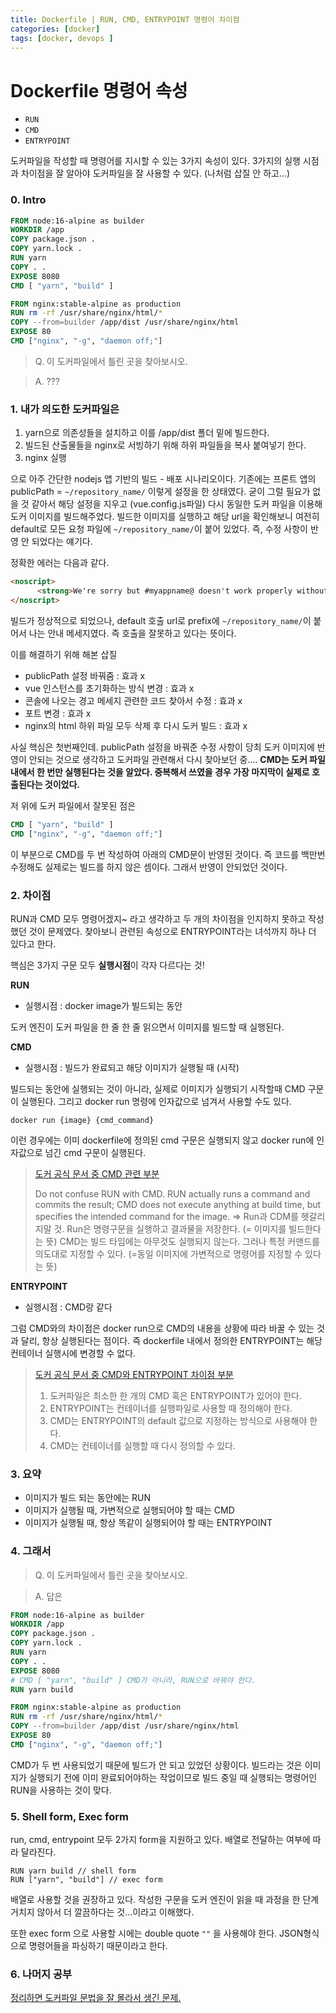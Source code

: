 ```yaml
---
title: Dockerfile | RUN, CMD, ENTRYPOINT 명령어 차이점
categories: [docker]
tags: [docker, devops ]
---
```


# Dockerfile 명령어 속성


- `RUN`
- `CMD`
- `ENTRYPOINT`
  
도커파일을 작성할 때 명령어를 지시할 수 있는 3가지 속성이 있다. 
3가지의 실행 시점과 차이점을 잘 알아야 도커파일을 잘 사용할 수 있다. 
(나처럼 삽질 안 하고...)

### 0. Intro

``` Dockerfile
FROM node:16-alpine as builder
WORKDIR /app
COPY package.json .
COPY yarn.lock .
RUN yarn
COPY . .
EXPOSE 8080
CMD [ "yarn", "build" ]

FROM nginx:stable-alpine as production
RUN rm -rf /usr/share/nginx/html/*
COPY --from=builder /app/dist /usr/share/nginx/html
EXPOSE 80 
CMD ["nginx", "-g", "daemon off;"]

```

> Q. 이 도커파일에서 틀린 곳을 찾아보시오. 

> A. ??? 


### 1. 내가 의도한 도커파일은 

1. yarn으로 의존성들을 설치하고 이를 /app/dist 폴더 밑에 빌드한다. 
2. 빌드된 산출물들을 nginx로 서빙하기 위해 하위 파일들을 복사 붙여넣기 한다. 
3. nginx 실행 

으로 아주 간단한 nodejs 앱 기반의 빌드 - 배포 시나리오이다. 
기존에는 프론트 앱의 publicPath = `~/repository_name/` 이렇게 설정을 한 상태였다. 굳이 그럴 필요가 없을 것 같아서 해당 설정을 지우고 (vue.config.js파일)
 다시 동일한 도커 파일을 이용해 도커 이미지를 빌드해주었다. 
빌드한 이미지를 실행하고 해당 url을 확인해보니 여전히 default로 모든 요청 파일에 `~/repository_name/`이 붙어 있었다. 즉, 수정 사항이 반영 안 되었다는 얘기다.

정확한 에러는 다음과 같다. 
``` html
<noscript>
      <strong>We're sorry but #myappname@ doesn't work properly without JavaScript enabled. Please enable it to continue.</strong>
</noscript>
```
빌드가 정상적으로 되었으나, default 호출 url로 prefix에 `~/repository_name/`이 붙어서 나는 안내 메세지였다. 즉 호출을 잘못하고 있다는 뜻이다. 

이를 해결하기 위해 해본 삽질

- publicPath 설정 바꿔줌 : 효과 x
- vue 인스턴스를 초기화하는 방식 변경 : 효과 x
- 콘솔에 나오는 경고 메세지 관련한 코드 찾아서 수정 : 효과 x 
- 포트 변경 : 효과 x 
- nginx의 html 하위 파일 모두 삭제 후 다시 도커 빌드 : 효과 x 

사실 핵심은 첫번째인데. publicPath 설정을 바꿔준 수정 사항이 당최 도커 이미지에 반영이 안되는 것으로 생각하고 도커파일 관련해서 다시 찾아보던 중....
**CMD는 도커 파일 내에서 한 번만 실행된다는 것을 알았다. 중복해서 쓰였을 경우 가장 마지막이 실제로 호출된다는 것이었다.**

저 위에 도커 파일에서 잘못된 점은 
```Dockerfile
CMD [ "yarn", "build" ]
CMD ["nginx", "-g", "daemon off;"]
```
이 부분으로 CMD를 두 번 작성하여 아래의 CMD문이 반영된 것이다. 
즉 코드를 백만번 수정해도 실제로는 빌드를 하지 않은 셈이다. 
그래서 반영이 안되었던 것이다. 

### 2. 차이점 
RUN과 CMD 모두 명령어겠지~ 라고 생각하고 두 개의 차이점을 인지하지 못하고 작성했던 것이 문제였다. 
찾아보니 관련된 속성으로 ENTRYPOINT라는 녀석까지 하나 더 있다고 한다. 

핵심은 3가지 구문 모두 **실행시점**이 각자 다르다는 것!

**RUN** 

- 실행시점 : docker image가 빌드되는 동안 

도커 엔진이 도커 파일을 한 줄 한 줄 읽으면서 이미지를 빌드할 때 실행된다. 

**CMD** 

- 실행시점 : 빌드가 완료되고 해당 이미지가 실행될 때 (시작)

빌드되는 동안에 실행되는 것이 아니라, 실제로 이미지가 실행되기 시작할때 CMD 구문이 실행된다. 
그리고 docker run 명령에 인자값으로 넘겨서 사용할 수도 있다. 
```shell
docker run {image} {cmd_command}
```
이런 경우에는 이미 dockerfile에 정의된 cmd 구문은 실행되지 않고 docker run에 인자값으로 넘긴 cmd 구문이 실행된다. 


> [도커 공식 문서 중 CMD 관련 부분](https://docs.docker.com/engine/reference/builder/#cmd)
>  
> Do not confuse RUN with CMD. RUN actually runs a command and commits the result; CMD does not execute anything at build time, but specifies the intended command for the image.
> => Run과 CDM를 헷갈리지말 것. Run은 명령구문을 실행하고 결과물을 저장한다. (= 이미지를 빌드한다는 뜻) CMD는 빌드 타임에는 아무것도 실행되지 않는다. 그러나 특정 커맨드를 의도대로 지정할 수 있다. (=동일 이미지에 가변적으로 명령어를 지정할 수 있다는 뜻)

**ENTRYPOINT**
   
- 실행시점 : CMD랑 같다 

그럼 CMD와의 차이점은 docker run으로 CMD의 내용을 상황에 따라 바꿀 수 있는 것과 달리, 항상 실행된다는 점이다. 즉 dockerfile 내에서 정의한 ENTRYPOINT는 해당 컨테이너 실행시에 변경할 수 없다. 

> [도커 공식 문서 중 CMD와 ENTRYPOINT 차이점 부분](https://docs.docker.com/engine/reference/builder/#understand-how-cmd-and-entrypoint-interact)
> 1. 도커파일은 최소한 한 개의 CMD 혹은 ENTRYPOINT가 있어야 한다. 
> 2. ENTRYPOINT는 컨테이너를 실행파일로 사용할 때 정의해야 한다. 
> 3. CMD는 ENTRYPOINT의 default 값으로 지정하는 방식으로 사용해야 한다. 
> 4. CMD는 컨테이너를 실행할 때 다시 정의할 수 있다. 

### 3. 요약
- 이미지가 빌드 되는 동안에는 RUN 
- 이미지가 실행될 때, 가변적으로 실행되어야 할 때는 CMD
- 이미지가 실행될 때, 항상 똑같이 실행되어야 할 때는 ENTRYPOINT

### 4. 그래서

> Q. 이 도커파일에서 틀린 곳을 찾아보시오. 

> A. 답은

``` Dockerfile
FROM node:16-alpine as builder
WORKDIR /app
COPY package.json .
COPY yarn.lock .
RUN yarn
COPY . .
EXPOSE 8080
# CMD [ "yarn", "build" ] CMD가 아니라, RUN으로 바꿔야 한다.
RUN yarn build 

FROM nginx:stable-alpine as production
RUN rm -rf /usr/share/nginx/html/*
COPY --from=builder /app/dist /usr/share/nginx/html
EXPOSE 80 
CMD ["nginx", "-g", "daemon off;"]

```
CMD가 두 번 사용되었기 때문에 빌드가 안 되고 있었던 상황이다.
빌드라는 것은 이미지가 실행되기 전에 이미 완료되어야하는 작업이므로 빌드 중일 때 실행되는 명령어인 RUN을 사용하는 것이 맞다. 

### 5. Shell form, Exec form 
run, cmd, entrypoint 모두 2가지 form을 지원하고 있다. 
배열로 전달하는 여부에 따라 달라진다. 

``` 
RUN yarn build // shell form 
RUN ["yarn", "build"] // exec form 
```
배열로 사용할 것을 권장하고 있다. 작성한 구문을 도커 엔진이 읽을 때 과정을 한 단계 거치지 않아서 더 깔끔하다는 것...이라고 이해했다.

또한 exec form 으로 사용할 시에는 double quote `""` 을 사용해야 한다. JSON형식으로 명령어들을 파싱하기 때문이라고 한다. 


### 6. 나머지 공부 
[정리하면 도커파일 문법을 잘 몰라서 생긴 문제.](https://docs.docker.com/engine/reference/builder/)



